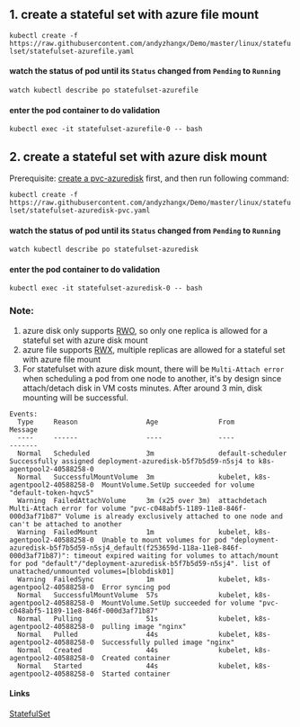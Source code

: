 ## 1. create a stateful set with azure file mount
```kubectl create -f https://raw.githubusercontent.com/andyzhangx/Demo/master/linux/statefulset/statefulset-azurefile.yaml```

#### watch the status of pod until its `Status` changed from `Pending` to `Running`
```watch kubectl describe po statefulset-azurefile```

#### enter the pod container to do validation
```kubectl exec -it statefulset-azurefile-0 -- bash```

## 2. create a stateful set with azure disk mount
Prerequisite: 
[create a pvc-azuredisk](https://github.com/andyzhangx/Demo/tree/master/linux/azuredisk) first, and then run following command:

```kubectl create -f https://raw.githubusercontent.com/andyzhangx/Demo/master/linux/statefulset/statefulset-azuredisk-pvc.yaml```

#### watch the status of pod until its `Status` changed from `Pending` to `Running`
```watch kubectl describe po statefulset-azuredisk```

#### enter the pod container to do validation
```kubectl exec -it statefulset-azuredisk-0 -- bash```

### Note:
1. azure disk only supports [RWO](https://kubernetes.io/docs/concepts/storage/persistent-volumes/#access-modes), so only one replica is allowed for a stateful set with azure disk mount
2. azure file supports [RWX](https://kubernetes.io/docs/concepts/storage/persistent-volumes/#access-modes), multiple replicas are allowed for a stateful set with azure file mount
3. For statefulset with azure disk mount, there will be `Multi-Attach error` when scheduling a pod from one node to another, it's by design since attach/detach disk in VM costs minutes. After around 3 min, disk mounting will be successful.

```
Events:
  Type     Reason                 Age               From                                Message
  ----     ------                 ----              ----                                -------
  Normal   Scheduled              3m                default-scheduler                   Successfully assigned deployment-azuredisk-b5f7b5d59-n5sj4 to k8s-agentpool2-40588258-0
  Normal   SuccessfulMountVolume  3m                kubelet, k8s-agentpool2-40588258-0  MountVolume.SetUp succeeded for volume "default-token-hqvc5"
  Warning  FailedAttachVolume     3m (x25 over 3m)  attachdetach                        Multi-Attach error for volume "pvc-c048abf5-1189-11e8-846f-000d3af71b87" Volume is already exclusively attached to one node and can't be attached to another
  Warning  FailedMount            1m                kubelet, k8s-agentpool2-40588258-0  Unable to mount volumes for pod "deployment-azuredisk-b5f7b5d59-n5sj4_default(f253659d-118a-11e8-846f-000d3af71b87)": timeout expired waiting for volumes to attach/mount for pod "default"/"deployment-azuredisk-b5f7b5d59-n5sj4". list of unattached/unmounted volumes=[blobdisk01]
  Warning  FailedSync             1m                kubelet, k8s-agentpool2-40588258-0  Error syncing pod
  Normal   SuccessfulMountVolume  57s               kubelet, k8s-agentpool2-40588258-0  MountVolume.SetUp succeeded for volume "pvc-c048abf5-1189-11e8-846f-000d3af71b87"
  Normal   Pulling                51s               kubelet, k8s-agentpool2-40588258-0  pulling image "nginx"
  Normal   Pulled                 44s               kubelet, k8s-agentpool2-40588258-0  Successfully pulled image "nginx"
  Normal   Created                44s               kubelet, k8s-agentpool2-40588258-0  Created container
  Normal   Started                44s               kubelet, k8s-agentpool2-40588258-0  Started container
```

#### Links
[StatefulSet](https://kubernetes.io/docs/concepts/workloads/controllers/statefulset/)
